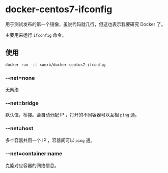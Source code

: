 # docker-centos7-ifconfig

用于测试发布的第一个镜像，虽说代码就几行，但这也表示我要研究 Docker 了。

主要用来运行 `ifconfig` 命令。

## 使用

```bash
docker run -it xuexb/docker-centos7-ifconfig
```

### --net=none

无网络

### --net=bridge

默认值，桥接。会自动分配 IP ，打开的不同容器可以互相 `ping` 通。

### --net=host

多个容器共用一个 IP ，容器间可以 `ping` 通。

### --net=container:name

克隆对应容器的网络信息。